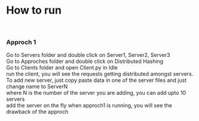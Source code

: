 <h1>How to run </h1>
</br>
<h3> Approch 1 </h3>
Go to Servers folder and double click on Server1, Server2, Server3</br>
Go to Approches folder and double click on Distributed Hashing</br>
Go to Clients folder and open Client.py in Idle</br>
run the client, you will see the requests getting distributed amongst servers.</br>
To add new server, just copy paste data in one of the server files and just change name to ServerN</br>
where N is the number of the server you are adding, you can add upto 10 servers</br>
add the server on the fly when approch1 is running, you will see the drawback of the approch</br>
